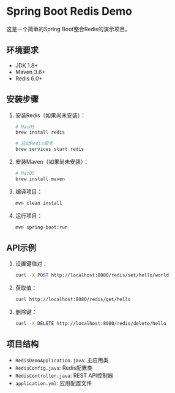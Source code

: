 # Spring Boot Redis Demo

这是一个简单的Spring Boot整合Redis的演示项目。

## 环境要求

- JDK 1.8+
- Maven 3.6+
- Redis 6.0+

## 安装步骤

1. 安装Redis（如果尚未安装）：
   ```bash
   # MacOS
   brew install redis
   
   # 启动Redis服务
   brew services start redis
   ```

2. 安装Maven（如果尚未安装）：
   ```bash
   # MacOS
   brew install maven
   ```

3. 编译项目：
   ```bash
   mvn clean install
   ```

4. 运行项目：
   ```bash
   mvn spring-boot:run
   ```

## API示例

1. 设置键值对：
   ```bash
   curl -X POST http://localhost:8080/redis/set/hello/world
   ```

2. 获取值：
   ```bash
   curl http://localhost:8080/redis/get/hello
   ```

3. 删除键：
   ```bash
   curl -X DELETE http://localhost:8080/redis/delete/hello
   ```

## 项目结构

- `RedisDemoApplication.java`: 主应用类
- `RedisConfig.java`: Redis配置类
- `RedisController.java`: REST API控制器
- `application.yml`: 应用配置文件 